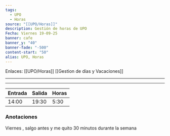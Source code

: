 ```yaml
---
tags:
  - UPO
  - Horas
source: "[[UPO/Horas]]"
description: Gestión de horas de UPO
Fecha: Viernes 19-09-25
banner: cafe
banner_y: "40"
banner-fade: "-500"
content-start: "50"
alias: UPO, Horas
---
```

Enlaces: [[UPO/Horas]]    [[Gestion de días y Vacaciones]]


---
----




| Entrada | Salida | Horas |
| ------- | ------ | ----- |
| 14:00   | 19:30  | 5:30  |




### Anotaciones
Viernes , salgo antes y me quito 30 minutos durante la semana